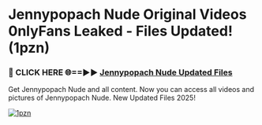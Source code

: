 # Jennypopach Nude Original Videos 0nlyFans Leaked - Files Updated! (1pzn)

<h3>🔴 CLICK HERE 🌐==►► <a href="https://tinyurl.com/yc6ubb5a" rel="nofollow">Jennypopach Nude Updated Files</a></h3>

Get Jennypopach Nude and all content. Now you can access all videos and pictures of Jennypopach Nude. New Updated Files 2025!

[![1pzn](https://i.imgur.com/7eu0CRL.gif)](https://tinyurl.com/yc6ubb5a)
